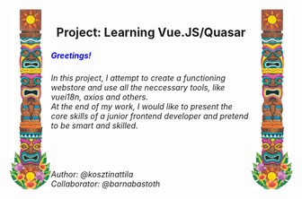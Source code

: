 <div>
  <img align="left" src="./testserv3/src/assets/tiki2.png" alt="">
</div>
<div>
<img align="right" src="./testserv3/src/assets/tiki2.png" alt="">
</div>
  <H2 align="center">Project: Learning Vue.JS/Quasar</H2>
 <H5><span style="color:blue">Greetings!</span></H5>
  <H6> In this project, I attempt to create a functioning webstore and use all the neccessary tools, like vuei18n, axios and others.
  <br>
  At the end of my work, I would like to present the core skills of a junior frontend developer and pretend to be smart and skilled.
  </H6>
  <br>
  <H6 align="left">Author: @kosztinattila
    <br>
  Collaborator: @barnabastoth
  </H6>
